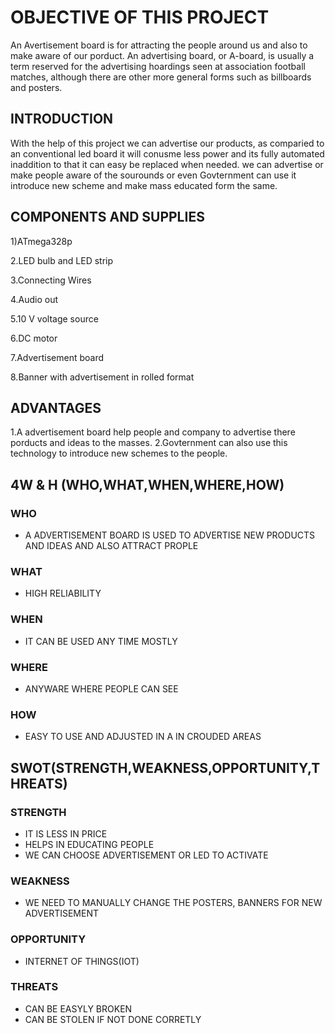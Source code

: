 # OBJECTIVE OF THIS PROJECT
An  Avertisement board is for attracting the people around us and also to make aware of our porduct. An advertising board, or A-board, is usually a term reserved for the advertising hoardings seen at association football matches, although there are other more general forms such as billboards and posters.
## INTRODUCTION
With the help of this project we can advertise our products, as comparied to an conventional led board it will conusme less power and its fully automated inaddition to that it can easy be replaced when needed. we can advertise or make people aware of the sourounds or even Govternment can use it introduce new scheme and make mass educated form the same. 
## COMPONENTS AND SUPPLIES
1)ATmega328p 

2.LED bulb and LED strip

3.Connecting Wires

4.Audio out

5.10 V voltage source

6.DC motor

7.Advertisement board

8.Banner with advertisement in rolled format
## ADVANTAGES
1.A advertisement board help people and company to advertise there porducts and ideas to the masses.
2.Govternment can also use this technology to introduce new schemes to the people. 
## 4W & H (WHO,WHAT,WHEN,WHERE,HOW)
### WHO
 * A ADVERTISEMENT BOARD IS USED TO ADVERTISE NEW PRODUCTS AND IDEAS AND ALSO ATTRACT PROPLE
### WHAT
 * HIGH RELIABILITY
### WHEN
 * IT CAN BE USED ANY TIME MOSTLY
### WHERE
 * ANYWARE WHERE PEOPLE CAN SEE
### HOW
 * EASY TO USE AND ADJUSTED IN A IN CROUDED AREAS
## SWOT(STRENGTH,WEAKNESS,OPPORTUNITY,THREATS)
### STRENGTH
 * IT IS LESS IN PRICE
 * HELPS IN EDUCATING PEOPLE
 * WE CAN CHOOSE ADVERTISEMENT OR LED TO ACTIVATE
### WEAKNESS
 * WE NEED TO MANUALLY CHANGE THE POSTERS, BANNERS FOR NEW ADVERTISEMENT
### OPPORTUNITY
 * INTERNET OF THINGS(IOT)
### THREATS
 * CAN BE EASYLY BROKEN
 * CAN BE STOLEN IF NOT DONE CORRETLY
